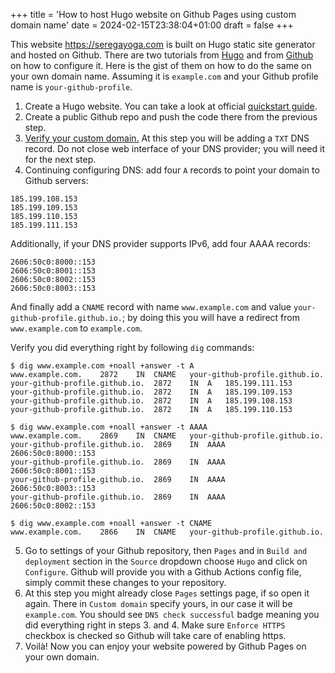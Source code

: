 +++
title = 'How to host Hugo website on Github Pages using custom domain name'
date = 2024-02-15T23:38:04+01:00
draft = false
+++

This website https://seregayoga.com is built on Hugo static site generator and hosted on Github. There are two tutorials from [Hugo](https://gohugo.io/hosting-and-deployment/hosting-on-github/) and from [Github](https://gohugo.io/hosting-and-deployment/hosting-on-github/) on how to configure it. Here is the gist of them on how to do the same on your own domain name. Assuming it is `example.com` and your Github profile name is `your-github-profile`.

1. Create a Hugo website. You can take a look at official [quickstart guide](https://gohugo.io/getting-started/quick-start/).
2. Create a public Github repo and push the code there from the previous step.
3. [Verify your custom domain.](https://docs.github.com/en/pages/configuring-a-custom-domain-for-your-github-pages-site/verifying-your-custom-domain-for-github-pages) At this step you will be adding a `TXT` DNS record. Do not close web interface of your DNS provider; you will need it for the next step.
4. Continuing configuring DNS: add four `A` records to point your domain to Github servers:
```
185.199.108.153
185.199.109.153
185.199.110.153
185.199.111.153
```
Additionally, if your DNS provider supports IPv6, add four AAAA records:
```
2606:50c0:8000::153
2606:50c0:8001::153
2606:50c0:8002::153
2606:50c0:8003::153
```
And finally add a `CNAME` record with name `www.example.com` and value `your-github-profile.github.io.`; by doing this you will have a redirect from `www.example.com` to `example.com`.

Verify you did everything right by following `dig` commands:
```
$ dig www.example.com +noall +answer -t A
www.example.com.	2872	IN	CNAME	your-github-profile.github.io.
your-github-profile.github.io.	2872	IN	A	185.199.111.153
your-github-profile.github.io.	2872	IN	A	185.199.109.153
your-github-profile.github.io.	2872	IN	A	185.199.108.153
your-github-profile.github.io.	2872	IN	A	185.199.110.153

$ dig www.example.com +noall +answer -t AAAA
www.example.com.	2869	IN	CNAME	your-github-profile.github.io.
your-github-profile.github.io.	2869	IN	AAAA	2606:50c0:8000::153
your-github-profile.github.io.	2869	IN	AAAA	2606:50c0:8001::153
your-github-profile.github.io.	2869	IN	AAAA	2606:50c0:8003::153
your-github-profile.github.io.	2869	IN	AAAA	2606:50c0:8002::153

$ dig www.example.com +noall +answer -t CNAME
www.example.com.	2866	IN	CNAME	your-github-profile.github.io.

```
5. Go to settings of your Github repository, then `Pages` and in `Build and deployment` section in the `Source` dropdown choose `Hugo` and click on `Configure`. Github will provide you with a Github Actions config file, simply commit these changes to your repository.
6. At this step you might already close `Pages` settings page, if so open it again. There in `Custom domain` specify yours, in our case it will be `example.com`. You should see `DNS check successful` badge meaning you did everything right in steps 3. and 4. Make sure `Enforce HTTPS` checkbox is checked so Github will take care of enabling https.
7. Voilà! Now you can enjoy your website powered by Github Pages on your own domain.